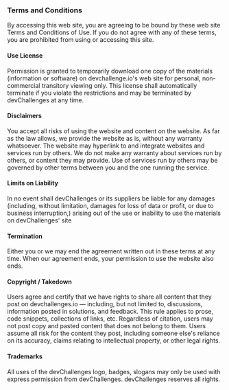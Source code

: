 ### Terms and Conditions

By accessing this web site, you are agreeing to be bound by these web site Terms and Conditions of Use. If you do not agree with any of these terms, you are prohibited from using or accessing this site.

#### Use License

Permission is granted to temporarily download one copy of the materials (information or software) on devchallenge.io's web site for personal, non-commercial transitory viewing only.
This license shall automatically terminate if you violate the restrictions and may be terminated by devChallenges at any time.

#### Disclaimers

You accept all risks of using the website and content on the website. As far as the law allows, we provide the website as is, without any warranty whatsoever. The website may hyperlink to and integrate websites and services run by others. We do not make any warranty about services run by others, or content they may provide. Use of services run by others may be governed by other terms between you and the one running the service.

#### Limits on Liability

In no event shall devChallenges or its suppliers be liable for any damages (including, without limitation, damages for loss of data or profit, or due to business interruption,) arising out of the use or inability to use the materials on devChallenges' site

#### Termination

Either you or we may end the agreement written out in these terms at any time. When our agreement ends, your permission to use the website also ends.

#### Copyright / Takedown

Users agree and certify that we have rights to share all content that they post on devchallenges.io — including, but not limited to, discussions, information posted in solutions, and feedback. This rule applies to prose, code snippets, collections of links, etc. Regardless of citation, users may not post copy and pasted content that does not belong to them. Users assume all risk for the content they post, including someone else's reliance on its accuracy, claims relating to intellectual property, or other legal rights.

#### Trademarks

All uses of the devChallenges logo, badges, slogans may only be used with express permission from devChallenges. devChallenges reserves all rights.
